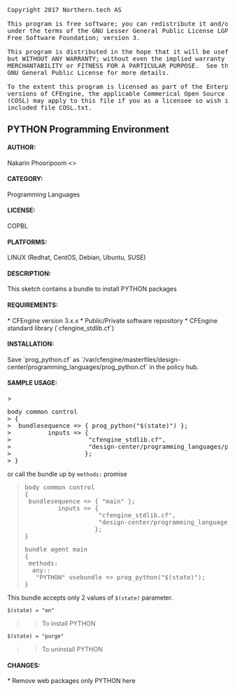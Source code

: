 
<pre>Copyright 2017 Northern.tech AS
 
This program is free software; you can redistribute it and/or modify it
under the terms of the GNU Lesser General Public License LGPL as published by the
Free Software Foundation; version 3.
   
This program is distributed in the hope that it will be useful,
but WITHOUT ANY WARRANTY; without even the implied warranty of
MERCHANTABILITY or FITNESS FOR A PARTICULAR PURPOSE.  See the
GNU General Public License for more details.

To the extent this program is licensed as part of the Enterprise
versions of CFEngine, the applicable Commerical Open Source License
(COSL) may apply to this file if you as a licensee so wish it. See
included file COSL.txt.</pre>

<h2>PYTHON Programming Environment</h2>

<h4>AUTHOR:</h4>
 Nakarin Phooripoom <<nakarin.phooripoom@cfengine.com>>

<h4>CATEGORY:</h4>
 Programming Languages

<h4>LICENSE:</h4>
 COPBL

<h4>PLATFORMS:</h4>
 LINUX (Redhat, CentOS, Debian, Ubuntu, SUSE)

<h4>DESCRIPTION:</h4>
 This sketch contains a bundle to install PYTHON packages

<h4>REQUIREMENTS:</h4>
 * CFEngine version 3.x.x
 * Public/Private software repository
 * CFEngine standard library (`cfengine_stdlib.cf`)

<h4>INSTALLATION:</h4>
 Save `prog_python.cf` as `/var/cfengine/masterfiles/design-center/programming_languages/prog_python.cf` in the policy hub.

<h4>SAMPLE USAGE:</h4>
> <pre>body common control
> {
>  bundlesequence => { prog_python("$(state)") };
>          inputs => {
>                     "cfengine_stdlib.cf",
>                     "design-center/programming_languages/prog_python.cf", 
>                    };
> }</pre>

 or call the bundle up by `methods:` promise

> <pre>body common control
> {
>  bundlesequence => { "main" };
>          inputs => {
>                     "cfengine_stdlib.cf",
>                     "design-center/programming_languages/prog_python.cf", 
>                    };
> }</pre>
>
> <pre>bundle agent main
> {
>  methods:
>   any::
>    "PYTHON" usebundle => prog_python("$(state)");
> }</pre>

 This bundle accepts only 2 values of `$(state)` parameter.

 `$(state) = "on"`
>>To install PYTHON 

 `$(state) = "purge"`
>>To uninstall PYTHON

<h4>CHANGES:</h4>
 * Remove web packages only PYTHON here

